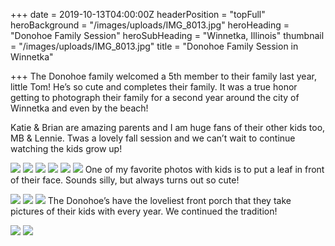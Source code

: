 +++
date = 2019-10-13T04:00:00Z
headerPosition = "topFull"
heroBackground = "/images/uploads/IMG_8013.jpg"
heroHeading = "Donohoe Family Session"
heroSubHeading = "Winnetka, Illinois"
thumbnail = "/images/uploads/IMG_8013.jpg"
title = "Donohoe Family Session in Winnetka"

+++
The Donohoe family welcomed a 5th member to their family last year, little Tom! He’s so cute and completes their family. It was a true honor getting to photograph their family for a second year around the city of Winnetka and even by the beach!

Katie & Brian are amazing parents and I am huge fans of their other kids too, MB & Lennie. Twas a lovely fall session and we can’t wait to continue watching the kids grow up!

![](/images/uploads/IMG_8013.jpg)
![](/images/uploads/IMG_7993.jpg)
![](/images/uploads/IMG_8004.jpg)
![](/images/uploads/d1.jpg)
![](/images/uploads/IMG_8031.jpg)
![](/images/uploads/d2.jpg)
One of my favorite photos with kids is to put a leaf in front of their face. Sounds silly, but always turns out so cute!

![](/images/uploads/IMG_8058.jpg)
![](/images/uploads/IMG_8055.jpg)
![](/images/uploads/IMG_8059.jpg)
The Donohoe’s have the loveliest front porch that they take pictures of their kids with every year. We continued the tradition!

![](/images/uploads/IMG_8116.jpg)
![](/images/uploads/IMG_8133.jpg)
